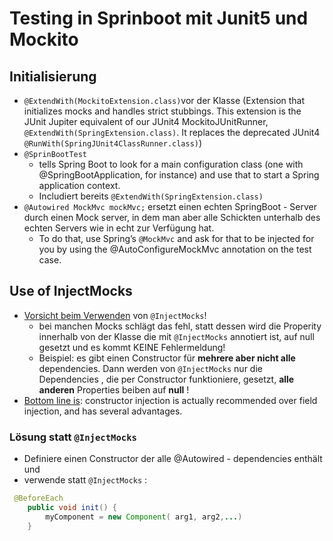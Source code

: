 # Testing in Sprinboot mit Junit5 und Mockito
## Initialisierung
* `@ExtendWith(MockitoExtension.class)`vor der Klasse (Extension that initializes mocks and handles strict stubbings. This extension is the JUnit Jupiter equivalent of our JUnit4 MockitoJUnitRunner, `@ExtendWith(SpringExtension.class)`. It replaces the deprecated JUnit4 `@RunWith(SpringJUnit4ClassRunner.class)`)
* `@SprinBootTest` 
  * tells Spring Boot to look for a main configuration class (one with @SpringBootApplication, for instance) and use that to start a Spring application context.
  * Includiert bereits `@ExtendWith(SpringExtension.class)`
* `@Autowired MockMvc mockMvc;` ersetzt einen echten SpringBoot - Server durch einen Mock server, in dem man aber alle Schickten unterhalb des echten Servers wie in echt zur Verfügung hat.
  * To do that, use Spring’s `@MockMvc` and ask for that to be injected for you by using the @AutoConfigureMockMvc annotation on the test case.
## Use of **InjectMocks**
* [Vorsicht beim Verwenden](https://tedvinke.wordpress.com/2014/02/13/mockito-why-you-should-not-use-injectmocks-annotation-to-autowire-fields/) von `@InjectMocks`! 
  * bei manchen Mocks schlägt das fehl, statt dessen wird die Properity innerhalb von der Klasse die mit `@InjectMocks` annotiert ist, auf null gesetzt und es kommt KEINE Fehlermeldung!
  * Beispiel: es gibt einen Constructor für **mehrere aber nicht alle** dependencies. Dann werden von `@InjectMocks` nur die Dependencies , die per Constructor funktioniere, gesetzt, **alle anderen** Properties beiben auf **null** !
* [Bottom line is](https://stackoverflow.com/questions/40620000/spring-autowire-on-properties-vs-constructor):  constructor injection is actually recommended over field injection, and has several advantages. 
### Lösung statt `@InjectMocks`
* Definiere einen Constructor der alle @Autowired - dependencies enthält und
* verwende statt `@InjectMocks` :
```Java
 @BeforeEach
    public void init() {
        myComponent = new Component( arg1, arg2,...)
    }
```      

